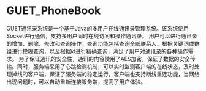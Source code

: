 # GUET_PhoneBook
GUET通讯录系统是一个基于Java的多用户在线通讯录管理系统。该系统使用Socket进行通信，支持多用户同时在线访问和操作通讯录。  用户可以进行通讯录的增加、删除、修改和查询操作。查询功能包括查询全部联系人、根据关键词或群组进行模糊查询，以及根据id进行精确查询，满足了用户对通讯录的各种操作需求。  为了保证通讯的安全性，通讯的内容使用了AES加密，保证了数据的安全传输。同时，服务端采用了心跳检测机制，可以实时监测客户端的在线状态，及时处理掉线的客户端，保证了服务端的稳定运行。客户端也支持断线重连功能，当网络出现问题时，可以自动重新连接服务端，提高了用户体验。
